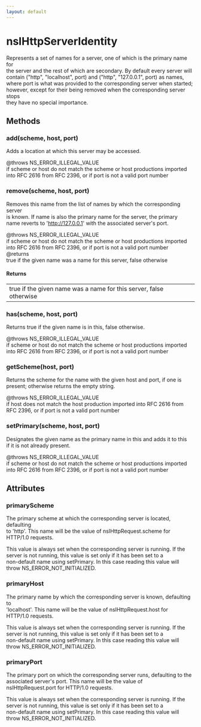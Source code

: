 ```yaml
---
layout: default
---
```


# nsIHttpServerIdentity #
  
Represents a set of names for a server, one of which is the primary name for  
the server and the rest of which are secondary.  By default every server will  
contain ("http", "localhost", port) and ("http", "127.0.0.1", port) as names,  
where port is what was provided to the corresponding server when started;  
however, except for their being removed when the corresponding server stops  
they have no special importance.  
  

## Methods ##

### add(scheme, host, port) ###
  
Adds a location at which this server may be accessed.  
  
@throws NS_ERROR_ILLEGAL_VALUE  
  if scheme or host do not match the scheme or host productions imported  
  into RFC 2616 from RFC 2396, or if port is not a valid port number  
  

### remove(scheme, host, port) ###
  
Removes this name from the list of names by which the corresponding server  
is known.  If name is also the primary name for the server, the primary  
name reverts to 'http://127.0.0.1' with the associated server's port.  
  
@throws NS_ERROR_ILLEGAL_VALUE  
  if scheme or host do not match the scheme or host productions imported  
  into RFC 2616 from RFC 2396, or if port is not a valid port number  
@returns  
  true if the given name was a name for this server, false otherwise  
  

#### Returns ####

<table>

<tr>
<td>  true if the given name was a name for this server, false otherwise  
</td>
</tr>

</table>

### has(scheme, host, port) ###
  
Returns true if the given name is in this, false otherwise.  
  
@throws NS_ERROR_ILLEGAL_VALUE  
  if scheme or host do not match the scheme or host productions imported  
  into RFC 2616 from RFC 2396, or if port is not a valid port number  
  

### getScheme(host, port) ###
  
Returns the scheme for the name with the given host and port, if one is  
present; otherwise returns the empty string.  
  
@throws NS_ERROR_ILLEGAL_VALUE  
  if host does not match the host production imported into RFC 2616 from  
  RFC 2396, or if port is not a valid port number  
  

### setPrimary(scheme, host, port) ###
  
Designates the given name as the primary name in this and adds it to this  
if it is not already present.  
  
@throws NS_ERROR_ILLEGAL_VALUE  
  if scheme or host do not match the scheme or host productions imported  
  into RFC 2616 from RFC 2396, or if port is not a valid port number  
  

## Attributes ##

### primaryScheme ###
  
The primary scheme at which the corresponding server is located, defaulting  
to 'http'.  This name will be the value of nsIHttpRequest.scheme for  
HTTP/1.0 requests.  
  
This value is always set when the corresponding server is running.  If the  
server is not running, this value is set only if it has been set to a  
non-default name using setPrimary.  In this case reading this value will  
throw NS_ERROR_NOT_INITIALIZED.  
  

### primaryHost ###
  
The primary name by which the corresponding server is known, defaulting to  
'localhost'.  This name will be the value of nsIHttpRequest.host for  
HTTP/1.0 requests.  
  
This value is always set when the corresponding server is running.  If the  
server is not running, this value is set only if it has been set to a  
non-default name using setPrimary.  In this case reading this value will  
throw NS_ERROR_NOT_INITIALIZED.  
  

### primaryPort ###
  
The primary port on which the corresponding server runs, defaulting to the  
associated server's port.  This name will be the value of  
nsIHttpRequest.port for HTTP/1.0 requests.  
  
This value is always set when the corresponding server is running.  If the  
server is not running, this value is set only if it has been set to a  
non-default name using setPrimary.  In this case reading this value will  
throw NS_ERROR_NOT_INITIALIZED.  
  

